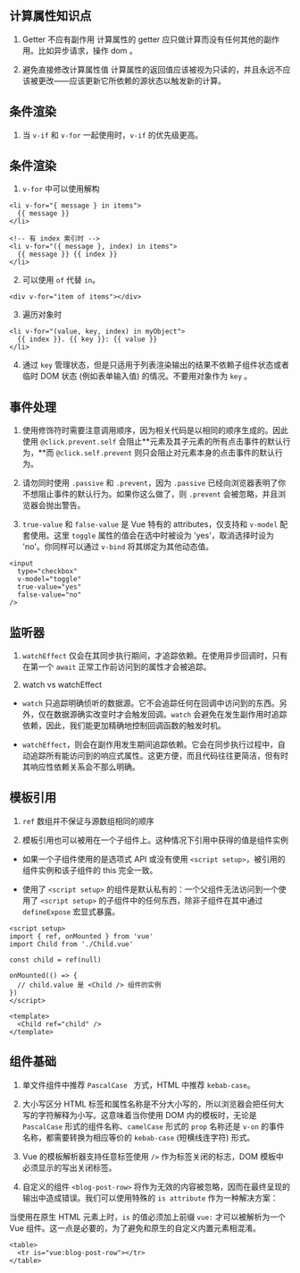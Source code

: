 ## 计算属性知识点

1. Getter 不应有副作用
   计算属性的 getter 应只做计算而没有任何其他的副作用。比如异步请求，操作 dom 。

2. 避免直接修改计算属性值
   计算属性的返回值应该被视为只读的，并且永远不应该被更改——应该更新它所依赖的源状态以触发新的计算。

## 条件渲染

1. 当 `v-if` 和 `v-for` 一起使用时，`v-if` 的优先级更高。

## 条件渲染

1. `v-for` 中可以使用解构

```
<li v-for="{ message } in items">
  {{ message }}
</li>

<!-- 有 index 索引时 -->
<li v-for="({ message }, index) in items">
  {{ message }} {{ index }}
</li>
```

2. 可以使用 `of` 代替 `in`。

```
<div v-for="item of items"></div>
```

3. 遍历对象时

```
<li v-for="(value, key, index) in myObject">
  {{ index }}. {{ key }}: {{ value }}
</li>
```

4. 通过 `key` 管理状态，但是只适用于列表渲染输出的结果不依赖子组件状态或者临时 DOM 状态 (例如表单输入值) 的情况。不要用对象作为 `key` 。

## 事件处理

1. 使用修饰符时需要注意调用顺序，因为相关代码是以相同的顺序生成的。因此使用 `@click.prevent.self` 会阻止**元素及其子元素的所有点击事件的默认行为，**而 `@click.self.prevent` 则只会阻止对元素本身的点击事件的默认行为。

2. 请勿同时使用 `.passive` 和 `.prevent`，因为 `.passive` 已经向浏览器表明了你不想阻止事件的默认行为。如果你这么做了，则 `.prevent` 会被忽略，并且浏览器会抛出警告。

3. `true-value` 和 `false-value` 是 Vue 特有的 attributes，仅支持和 `v-model` 配套使用。这里 `toggle` 属性的值会在选中时被设为 'yes'，取消选择时设为 'no'。你同样可以通过 `v-bind` 将其绑定为其他动态值。

```
<input
  type="checkbox"
  v-model="toggle"
  true-value="yes"
  false-value="no"
/>
```

## 监听器

1. `watchEffect` 仅会在其同步执行期间，才追踪依赖。在使用异步回调时，只有在第一个 `await` 正常工作前访问到的属性才会被追踪。

2. watch vs watchEffect

- `watch` 只追踪明确侦听的数据源。它不会追踪任何在回调中访问到的东西。另外，仅在数据源确实改变时才会触发回调。`watch` 会避免在发生副作用时追踪依赖，因此，我们能更加精确地控制回调函数的触发时机。

- `watchEffect`，则会在副作用发生期间追踪依赖。它会在同步执行过程中，自动追踪所有能访问到的响应式属性。这更方便，而且代码往往更简洁，但有时其响应性依赖关系会不那么明确。

## 模板引用

1. `ref` 数组并不保证与源数组相同的顺序

2. 模板引用也可以被用在一个子组件上。这种情况下引用中获得的值是组件实例

- 如果一个子组件使用的是选项式 API 或没有使用 `<script setup>`，被引用的组件实例和该子组件的 this 完全一致。

- 使用了 `<script setup>` 的组件是默认私有的：一个父组件无法访问到一个使用了 `<script setup>` 的子组件中的任何东西，除非子组件在其中通过 `defineExpose` 宏显式暴露。

```
<script setup>
import { ref, onMounted } from 'vue'
import Child from './Child.vue'

const child = ref(null)

onMounted(() => {
  // child.value 是 <Child /> 组件的实例
})
</script>

<template>
  <Child ref="child" />
</template>

```

## 组件基础

1. 单文件组件中推荐 `PascalCase ` 方式，HTML 中推荐 `kebab-case`。

2. 大小写区分
   HTML 标签和属性名称是不分大小写的，所以浏览器会把任何大写的字符解释为小写。这意味着当你使用 DOM 内的模板时，无论是`PascalCase` 形式的组件名称、`camelCase` 形式的 `prop` 名称还是 `v-on` 的事件名称，都需要转换为相应等价的 `kebab-case` (短横线连字符) 形式。

3. Vue 的模板解析器支持任意标签使用 `/>` 作为标签关闭的标志，DOM 模板中必须显示的写出关闭标签。

4. 自定义的组件 `<blog-post-row>` 将作为无效的内容被忽略，因而在最终呈现的输出中造成错误。我们可以使用特殊的 `is attribute` 作为一种解决方案：

当使用在原生 HTML 元素上时，`is` 的值必须加上前缀 `vue:` 才可以被解析为一个 Vue 组件。这一点是必要的，为了避免和原生的自定义内置元素相混淆。

```
<table>
  <tr is="vue:blog-post-row"></tr>
</table>

```
